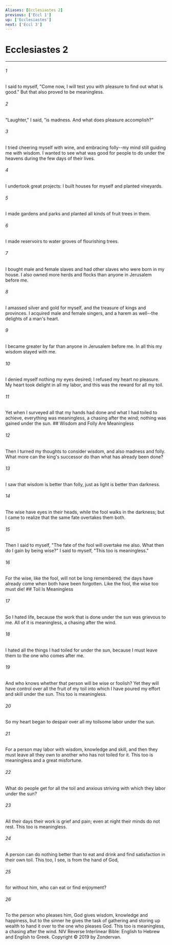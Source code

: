 ```yaml
---
Aliases: [Ecclesiastes 2]
previous: ['Eccl 1']
up: ['Ecclesiastes']
next: ['Eccl 3']
---
```

# Ecclesiastes 2

***


###### 1 
I said to myself, "Come now, I will test you with pleasure to find out what is good." But that also proved to be meaningless. 

###### 2 
"Laughter," I said, "is madness. And what does pleasure accomplish?" 

###### 3 
I tried cheering myself with wine, and embracing folly--my mind still guiding me with wisdom. I wanted to see what was good for people to do under the heavens during the few days of their lives. 

###### 4 
I undertook great projects: I built houses for myself and planted vineyards. 

###### 5 
I made gardens and parks and planted all kinds of fruit trees in them. 

###### 6 
I made reservoirs to water groves of flourishing trees. 

###### 7 
I bought male and female slaves and had other slaves who were born in my house. I also owned more herds and flocks than anyone in Jerusalem before me. 

###### 8 
I amassed silver and gold for myself, and the treasure of kings and provinces. I acquired male and female singers, and a harem as well--the delights of a man's heart. 

###### 9 
I became greater by far than anyone in Jerusalem before me. In all this my wisdom stayed with me. 

###### 10 
I denied myself nothing my eyes desired; I refused my heart no pleasure. My heart took delight in all my labor, and this was the reward for all my toil. 

###### 11 
Yet when I surveyed all that my hands had done and what I had toiled to achieve, everything was meaningless, a chasing after the wind; nothing was gained under the sun. ## Wisdom and Folly Are Meaningless 

###### 12 
Then I turned my thoughts to consider wisdom, and also madness and folly. What more can the king's successor do than what has already been done? 

###### 13 
I saw that wisdom is better than folly, just as light is better than darkness. 

###### 14 
The wise have eyes in their heads, while the fool walks in the darkness; but I came to realize that the same fate overtakes them both. 

###### 15 
Then I said to myself, "The fate of the fool will overtake me also. What then do I gain by being wise?" I said to myself, "This too is meaningless." 

###### 16 
For the wise, like the fool, will not be long remembered; the days have already come when both have been forgotten. Like the fool, the wise too must die! ## Toil Is Meaningless 

###### 17 
So I hated life, because the work that is done under the sun was grievous to me. All of it is meaningless, a chasing after the wind. 

###### 18 
I hated all the things I had toiled for under the sun, because I must leave them to the one who comes after me. 

###### 19 
And who knows whether that person will be wise or foolish? Yet they will have control over all the fruit of my toil into which I have poured my effort and skill under the sun. This too is meaningless. 

###### 20 
So my heart began to despair over all my toilsome labor under the sun. 

###### 21 
For a person may labor with wisdom, knowledge and skill, and then they must leave all they own to another who has not toiled for it. This too is meaningless and a great misfortune. 

###### 22 
What do people get for all the toil and anxious striving with which they labor under the sun? 

###### 23 
All their days their work is grief and pain; even at night their minds do not rest. This too is meaningless. 

###### 24 
A person can do nothing better than to eat and drink and find satisfaction in their own toil. This too, I see, is from the hand of God, 

###### 25 
for without him, who can eat or find enjoyment? 

###### 26 
To the person who pleases him, God gives wisdom, knowledge and happiness, but to the sinner he gives the task of gathering and storing up wealth to hand it over to the one who pleases God. This too is meaningless, a chasing after the wind. NIV Reverse Interlinear Bible: English to Hebrew and English to Greek. Copyright © 2019 by Zondervan.
